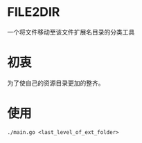 # FILE2DIR
一个将文件移动至该文件扩展名目录的分类工具

# 初衷
为了使自己的资源目录更加的整齐。

# 使用
`./main.go <last_level_of_ext_folder>`